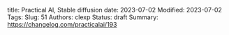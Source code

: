 title: Practical AI, Stable diffusion
date: 2023-07-02
Modified: 2023-07-02
Tags: 
Slug: 51
Authors: clexp
Status: draft
Summary: 
https://changelog.com/practicalai/193
